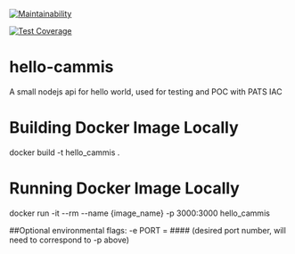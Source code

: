 [![Maintainability](https://api.codeclimate.com/v1/badges/81eb79567ccf864d53cc/maintainability)](https://codeclimate.com/github/ca-mmis/hello-cammis/maintainability)

[![Test Coverage](https://api.codeclimate.com/v1/badges/81eb79567ccf864d53cc/test_coverage)](https://codeclimate.com/github/ca-mmis/hello-cammis/test_coverage)

# hello-cammis
A small nodejs api for hello world, used for testing and POC with PATS IAC


# Building Docker Image Locally
docker build -t hello_cammis .

# Running Docker Image Locally
docker run -it --rm  --name {image_name} -p 3000:3000 hello_cammis

##Optional environmental flags:
-e PORT = #### (desired port number, will need to correspond to -p above)
